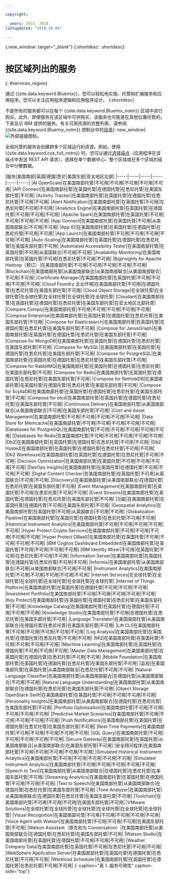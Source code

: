 ```yaml
---

copyright:

  years: 2015, 2018
lastupdated: "2018-10-04"

---
```

{:new_window: target="_blank"}
{:shortdesc: .shortdesc}


# 按区域列出的服务
{: #services_region}

通过 {{site.data.keyword.Bluemix}}，您可以轻松地实施、托管和扩展服务和应用程序。您可以关注应用程序逻辑和应用程序设计。
{:shortdesc}

不是所有的服务都可以在每个 {{site.data.keyword.Bluemix_notm}} 区域中进行购买。此外，即便服务在该区域中可供购买，该服务也可能是在其他位置托管的。下表显示 IBM 提供的服务。有关可用资源的完整列表，请参阅 {{site.data.keyword.Bluemix_notm}} 控制台中的[目录](https://console.bluemix.net/catalog/){: new_window} ![外部链接图标](../icons/launch-glyph.svg "外部链接图标")。 

全局托管的服务会创建跨多个区域运行的资源。例如，使用 {{site.data.keyword.cos_full_notm}} 时，您可以通过[选择端点](https://console.bluemix.net/docs/services/cloud-object-storage/basics/endpoints.html#select-regions-and-endpoints)（应用程序在该端点中发送 REST API 请求），选择在单个数据中心、整个区域或在多个区域的组合中分散数据。

<!-- Do not manually change the table or add content after the table. -->
<!-- Everything after the second line of the table will be deleted. -->
<!-- Also, do not change the number of dashes in the second line. -->
<!-- Ping @natimpe for details. -->

|服务|美国南部|英国|德国|悉尼|美国东部|亚太地区北部|
|-----|-----|-----|-----|-----|-----|
|AI OpenScale|在美国南部托管|不可用|不可用|不可用|不可用|不可用| 
|API Connect|在美国南部托管|在英国托管|在德国托管|在悉尼托管|在美国东部托管|不可用| 
|Activity Tracker|在美国南部托管|在英国托管|在德国托管|在悉尼托管|不可用|不可用| 
|Alert Notification|在美国南部托管|在英国托管|不可用|在悉尼托管|不可用|不可用| 
|Analytics Engine|在美国南部托管|在英国托管|在德国托管|不可用|不可用|不可用| 
|Apache Spark|在美国南部托管|在英国托管|不可用|不可用|不可用|不可用| 
|App Connect|在美国南部托管|在英国托管|不可用|从美国南部联合|不可用|不可用| 
|App ID|在美国南部托管|在英国托管|在德国托管|在悉尼托管|不可用|不可用| 
|App Launch|在美国南部托管|不可用|不可用|不可用|不可用|不可用| 
|Auto-Scaling|在美国南部托管|在英国托管|在德国托管|在悉尼托管|在美国东部托管|不可用| 
|Automated Accessibility Tester|在美国南部托管|在英国托管|不可用|从英国联合|不可用|不可用| 
|Availability Monitoring|在美国南部托管|在英国托管|不可用|在悉尼托管|不可用|不可用| 
|BigInsights for Apache Hadoop（预订）|在美国南部托管|不可用|不可用|不可用|不可用|不可用| 
|Blockchain|在美国南部托管|从美国南部联合|从美国南部联合|从美国南部联合|不可用|不可用| 
|Certificate Manager|在美国南部托管|在英国托管|不可用|不可用|不可用|不可用| 
|Cloud Foundry 企业环境|在美国南部托管|不可用|在德国托管|在悉尼托管|在美国东部托管|不可用| 
|Cloud Object Storage|在全球托管|在全球托管|在全球托管|在全球托管|在全球托管|在全球托管| 
|Cloudant|在美国南部托管|在英国托管|在德国托管|在悉尼托管|在美国东部托管|在亚太地区北部托管| 
|Compare Comply|在美国南部托管|不可用|不可用|不可用|不可用|不可用| 
|Compose Enterprise|在美国南部托管|在英国托管|在德国托管|在悉尼托管|在美国东部托管|不可用| 
|Compose for Elasticsearch|在美国南部托管|在英国托管|在德国托管|在悉尼托管|在美国东部托管|不可用| 
|Compose for JanusGraph|在美国南部托管|在英国托管|在德国托管|在悉尼托管|在美国东部托管|不可用| 
|Compose for MongoDB|在美国南部托管|在英国托管|在德国托管|在悉尼托管|在美国东部托管|不可用| 
|Compose for MySQL|在美国南部托管|在英国托管|在德国托管|在悉尼托管|在美国东部托管|不可用| 
|Compose for PostgreSQL|在美国南部托管|在英国托管|在德国托管|在悉尼托管|在美国东部托管|不可用| 
|Compose for RabbitMQ|在美国南部托管|在英国托管|在德国托管|在悉尼托管|在美国东部托管|不可用| 
|Compose for Redis|在美国南部托管|在英国托管|在德国托管|在悉尼托管|在美国东部托管|不可用| 
|Compose for RethinkDB|在美国南部托管|在英国托管|在德国托管|在悉尼托管|在美国东部托管|不可用| 
|Compose for ScyllaDB|在美国南部托管|在英国托管|在德国托管|在悉尼托管|在美国东部托管|不可用| 
|Compose for etcd|在美国南部托管|在英国托管|在德国托管|在悉尼托管|在美国东部托管|不可用| 
|Continuous Delivery|在美国南部托管|从美国南部联合|从美国南部联合|不可用|在美国东部托管|不可用| 
|Cost and Asset Management|在美国南部托管|不可用|不可用|不可用|不可用|不可用| 
|Data Store for Memcache|在美国南部托管|不可用|不可用|不可用|不可用|不可用| 
|Databases for PostgreSQL|在美国南部托管|不可用|不可用|不可用|不可用|不可用| 
|Databases for Redis|在美国南部托管|不可用|不可用|不可用|不可用|不可用| 
|Db2|在美国南部托管|在英国托管|在德国托管|在悉尼托管|不可用|不可用| 
|Db2 Hosted|在美国南部托管|在英国托管|在德国托管|在悉尼托管|不可用|不可用| 
|Db2 Warehouse|在美国南部托管|在英国托管|在德国托管|在悉尼托管|不可用|不可用| 
|Decision Optimization|在美国南部托管|在英国托管|不可用|不可用|不可用|不可用| 
|DevOps Insights|在美国南部托管|在英国托管|在德国托管|不可用|不可用|不可用| 
|Digital Content Checker|在美国南部托管|在英国托管|不可用|从英国联合|不可用|不可用| 
|Discovery|在美国南部托管|从美国南部联合|在德国托管|在悉尼托管|在美国东部托管|不可用| 
|Event Management|在美国南部托管|在英国托管|不可用|在悉尼托管|不可用|不可用| 
|Event Streams|在美国南部托管|在英国托管|在德国托管|在悉尼托管|在美国东部托管|不可用| 
|功能|在美国南部托管|在英国托管|在德国托管|不可用|在美国东部托管|不可用| 
|Geospatial Analytics|在美国南部托管|在英国托管|不可用|从英国联合|不可用|不可用| 
|Globalization Pipeline|在美国南部托管|在英国托管|在德国托管|在悉尼托管|不可用|不可用| 
|Historical Instrument Analytics|在美国南部托管|不可用|不可用|不可用|不可用|不可用| 
|Hyper Protect Crypto Services|在美国南部托管|不可用|不可用|不可用|不可用|不可用| 
|Hyper Protect DBaaS|在美国南部托管|在英国托管|不可用|不可用|不可用|不可用| 
|IBM Cognos Dashboard Embedded|在美国南部托管|在英国托管|不可用|不可用|不可用|不可用| 
|IBM Identity Mixer|不可用|在英国托管|不可用|在悉尼托管|不可用|不可用| 
|Information Server|在美国南部托管|在英国托管|在德国托管|在悉尼托管|不可用|不可用| 
|Informix|在美国南部托管|从美国南部联合|不可用|从美国南部联合|不可用|不可用| 
|Instrument Analytics|在美国南部托管|不可用|不可用|不可用|不可用|不可用| 
|Internet Services|在全球托管|在全球托管|在全球托管|在全球托管|在全球托管|在全球托管| 
|Internet of Things Platform|在美国南部托管|在英国托管|在德国托管|不可用|不可用|不可用| 
|Investment Portfolio|在美国南部托管|不可用|不可用|不可用|不可用|不可用| 
|Key Protect|在美国南部托管|在英国托管|在德国托管|在悉尼托管|在美国东部托管|不可用| 
|Knowledge Catalog|在美国南部托管|在英国托管|在德国托管|不可用|不可用|不可用| 
|Knowledge Studio|在美国南部托管|不可用|在德国托管|在悉尼托管|在美国东部托管|不可用| 
|Language Translator|在美国南部托管|从美国南部联合|在德国托管|在悉尼托管|在美国东部托管|不可用| 
|Lift CLI|在美国南部托管|不可用|不可用|不可用|不可用|不可用| 
|Log Analysis|在美国南部托管|在英国托管|在德国托管|在悉尼托管|不可用|不可用| 
|MQ|在美国南部托管|在英国托管|不可用|不可用|不可用|不可用| 
|Machine Learning|在美国南部托管|在英国托管|在德国托管|不可用|不可用|不可用| 
|Master Data Management|在美国南部托管|在英国托管|在德国托管|在悉尼托管|不可用|不可用| 
|Mobile Foundation|在美国南部托管|在英国托管|在德国托管|在悉尼托管|在美国东部托管|不可用| 
|监视|在美国南部托管|在英国托管|从美国南部联合|在悉尼托管|不可用|不可用| 
|Natural Language Classifier|在美国南部托管|从美国南部联合|在德国托管|从美国南部联合|不可用|不可用| 
|Natural Language Understanding|在美国南部托管|从美国南部联合|在德国托管|在悉尼托管|在美国东部托管|不可用| 
|Object Storage OpenStack Swift|在美国南部托管|在英国托管|不可用|不可用|不可用|不可用| 
|Personality Insights|在美国南部托管|从美国南部联合|在德国托管|在悉尼托管|在美国东部托管|不可用| 
|Portfolio Optimization|在美国南部托管|不可用|不可用|不可用|不可用|不可用| 
|Predictive Market Scenarios|在美国南部托管|不可用|不可用|不可用|不可用|不可用| 
|Push Notifications|在美国南部托管|在英国托管|在德国托管|在悉尼托管|在美国东部托管|不可用| 
|Real-Time Payments|在美国南部托管|不可用|不可用|不可用|不可用|不可用| 
|SQL Query|在美国南部托管|不可用|不可用|不可用|不可用|不可用| 
|Secure Gateway|在美国南部托管|在英国托管|从美国南部联合|从美国南部联合|在美国东部托管|不可用| 
|安全顾问程序|在美国南部托管|不可用|不可用|不可用|不可用|不可用| 
|Simulated Historical Instrument Analytics|在美国南部托管|不可用|不可用|不可用|不可用|不可用| 
|Simulated Instrument Analytics|在美国南部托管|不可用|不可用|不可用|不可用|不可用| 
|Speech to Text|在美国南部托管|从美国南部联合|在德国托管|在悉尼托管|在美国东部托管|不可用| 
|Streaming Analytics|在美国南部托管|在英国托管|在德国托管|不可用|不可用|不可用| 
|Text to Speech|在美国南部托管|从美国南部联合|在德国托管|在悉尼托管|在美国东部托管|不可用| 
|Tone Analyzer|在美国南部托管|从美国南部联合|在德国托管|在悉尼托管|在美国东部托管|不可用| 
|Toolchain|在美国南部托管|不可用|不可用|不可用|在美国东部托管|不可用| 
|VMware Solutions|在全球托管|在全球托管|在全球托管|在全球托管|在全球托管|在全球托管| 
|Visual Recognition|在美国南部托管|不可用|不可用|不可用|不可用|不可用| 
|Voice Agent with Watson|在美国南部托管|不可用|不可用|不可用|在美国东部托管|不可用| 
|Watson Assistant（原先称为 Conversation）|在美国南部托管|从美国南部联合|在德国托管|在悉尼托管|在美国东部托管|不可用| 
|Watson Studio|在美国南部托管|在英国托管|在德国托管|不可用|不可用|不可用| 
|Weather Company Data|在美国南部托管|在英国托管|不可用|在悉尼托管|不可用|不可用| 
|WebSphere Application Server|在美国南部托管|在英国托管|在德国托管|在悉尼托管|不可用|不可用| 
|Workload Scheduler|在美国南部托管|在英国托管|在德国托管|在悉尼托管|不可用|不可用| 
 {: caption="表 1. 服务可用性" caption-side="top"}
